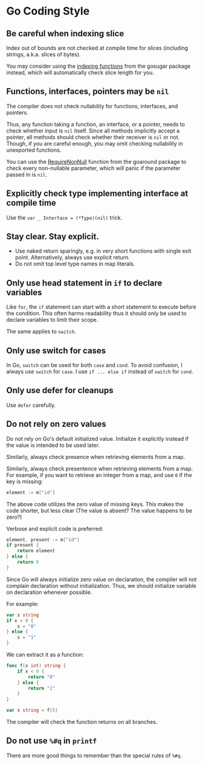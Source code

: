 # Go Coding Style

Be careful when indexing slice
------------------------------

Index out of bounds are not checked at compile time
for slices (including strings, a.k.a. slices of bytes).

You may consider using the [indexing functions][gosugar-slice] from the gosugar package instead,
which will automatically check slice length for you.

[gosugar-slice]: https://github.com/weakish/gosugar/blob/master/slice.go

Functions, interfaces, pointers may be `nil`
--------------------------------------------

The compiler does not check nullability for functions, interfaces, and pointers.

Thus, any function taking a function, an interface, or a pointer,
needs to check whether input is `nil` itself.
Since all methods implicitly accept a pointer,
all methods should check whether their receiver is `nil` or not.
Though, if you are careful enough, you may omit checking nullability in unexported functions.


You can use the [RequireNonNull] function from the goaround package
to check every non-nullable parameter,
which will panic if the parameter passed in is `nil`.

[RequireNonNull]: https://github.com/weakish/goaround/blob/master/null.go

Explicitly check type implementing interface at compile time
---------------------------------------------------------------

Use the `var _ Interface = (*Type)(nil)` trick.


Stay clear. Stay explicit.
--------------------------

- Use naked return sparingly, e.g. in very short functions with single exit point. Alternatively, always use explicit return. 
- Do not omit top level type names in map literals.

Only use head statement in `if` to declare variables
---------------------------------------------------

Like `for`, the `if` statement can start with a short statement to execute before the condition.
This often harms readability thus it should only be used to declare variables to limit their scope.

The same applies to `switch`.

Only use switch for cases
-------------------------

In Go, `switch` can be used for both `case` and `cond`.
To avoid confusion, I always use `switch` for `case`.
I use `if ... else if` instead of `switch` for `cond`.

Only use defer for cleanups
---------------------------

Use `defer` carefully.

Do not rely on zero values
--------------------------

Do not rely on Go's default initialized value.
Initialize it explicitly instead if the value is intended to be used later.

Similarly, always check presence when retrieving elements from a map.

Similarly, always check presentence when retrieving elements from a map.
For example, if you want to retrieve an integer from a map,
and use `0` if the key is missing:

```go
element := m["id"]
```

The above code utilizes the zero value of missing keys.
This makes the code shorter,
but less clear (The value is absent? The value happens to be zero?)

Verbose and explicit code is preferred:

```go
element, present := m["id"]
if present {
    return element
} else {
    return 0
}
```

Since Go will always initialize zero value on declaration,
the compiler will not complain declaration without initialization.
Thus, we should initialize variable on declaration whenever possible.

For example:

```go
var s string
if x < 0 {
    s = "0"
} else {
    s = "1"
}
```

We can extract it as a function:

```go
func f(x int) string {
    if x < 0 {
        return "0"
    } else {
        return "1"
    }
}

var s string = f(5)
```

The compiler will check the function returns on all branches.

Do not use `%#q` in `printf`
----------------------------

There are more good things to remember than the special rules of `%#q`.

